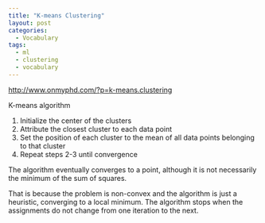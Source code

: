 ```yaml
---
title: "K-means Clustering"
layout: post
categories:
  - Vocabulary
tags:
  - ml
  - clustering
  - vocabulary
---
```


http://www.onmyphd.com/?p=k-means.clustering

K-means algorithm

1. Initialize the center of the clusters
2. Attribute the closest cluster to each data point	
3. Set the position of each cluster to the mean of all data points belonging to that cluster
4. Repeat steps 2-3 until convergence

The algorithm eventually converges to a point, although it is not necessarily the minimum of the sum of squares. 

That is because the problem is non-convex and the algorithm is just a heuristic, converging to a local minimum. The algorithm stops when the assignments do not change from one iteration to the next.
